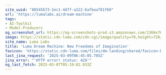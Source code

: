 ```yaml
---
site_uuid: "88545673-2ec1-4d7f-a322-6afbaaf81f60"
url: 'https://lumalabs.ai/dream-machine'
tags:
- AI-Toolkit
- Model-Producers
og_screenshot_url: https://og-screenshots-prod.s3.amazonaws.com/1366x768/80/false/3ed9b634604691449d96979b8f5e5abf3af0c32d26265d2377d69f181a637159.jpeg
image: https://static.cdn-luma.com/cdn-cgi/image/quality=70,height=720/files/dm-landing/OG/ogfallback.jpeg
site_name: Luma Labs
title: 'Luma Dream Machine: New Freedoms of Imagination'
favicon: 'https://static.cdn-luma.com/files/dm-landing/shared/favicon-black.ico'
last_jina_request: '2025-03-09T06:45:05.785Z'
jina_error: "'HTTP error! status: 429'"
og_last_fetch: 2025-03-07T05:19:02.933Z
---
```


